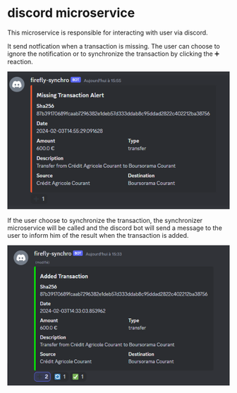# discord microservice

This microservice is responsible for interacting with user via discord.

It send notfication when a transaction is missing.
The user can choose to ignore the notification or to synchronize the transaction by clicking the ➕ reaction.

![Discord message when missing transaction is detected](images/missing_transaction.png)

If the user choose to synchronize the transaction, the synchronizer microservice will be called and the discord bot will send a message to the user to inform him of the result when the transaction is added.

![Discord message when transaction is added](images/transaction_added.png)
